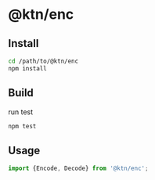 # @ktn/enc

## Install

```bash
cd /path/to/@ktn/enc
npm install
```

## Build

run test

```bash
npm test
```

## Usage


```javascript
import {Encode, Decode} from '@ktn/enc';
```
